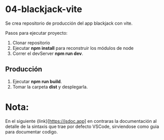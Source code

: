 # 04-blackjack-vite
Se crea repositorio de producción del app blackjack con vite.

Pasos para ejecutar proyecto:
1. Clonar repositorio
2. Ejecutar **npm install** para reconstruir los módulos de node
3. Correr el devServer **npm run dev**.

## Producción
1. Ejecutar **npm run build**.
2. Tomar la carpeta **dist** y desplegarla.    


# Nota:

En el siguiente {link}[https://jsdoc.app] en contraras la documentación al detalle de la sintaxis que trae por defecto VSCode, sirviendose como guia para documentar codigo.